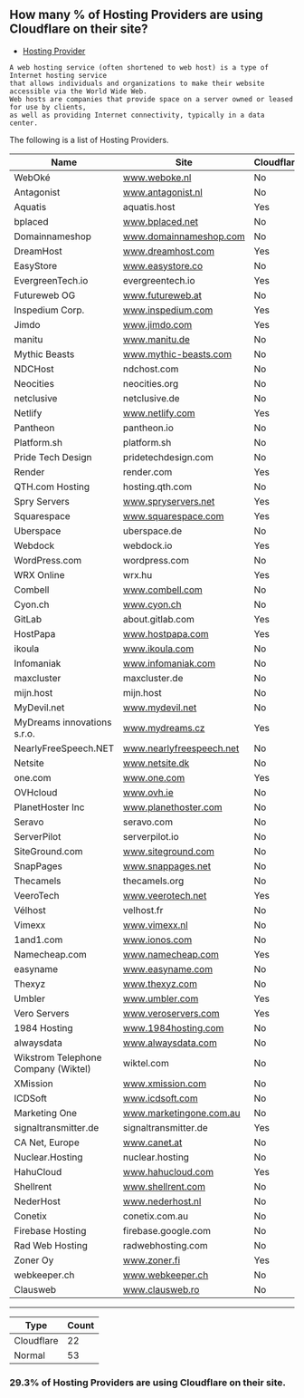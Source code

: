 ## How many % of Hosting Providers are using Cloudflare on their site?


- [Hosting Provider](https://en.wikipedia.org/wiki/Web_hosting_service)
```
A web hosting service (often shortened to web host) is a type of Internet hosting service 
that allows individuals and organizations to make their website accessible via the World Wide Web. 
Web hosts are companies that provide space on a server owned or leased for use by clients, 
as well as providing Internet connectivity, typically in a data center.
```


The following is a list of Hosting Providers.


| Name | Site | Cloudflared |
| --- | --- | --- |
| WebOké | www.weboke.nl | No |
| Antagonist | www.antagonist.nl | No |
| Aquatis | aquatis.host | Yes |
| bplaced | www.bplaced.net | No |
| Domainnameshop | www.domainnameshop.com | No |
| DreamHost | www.dreamhost.com | Yes |
| EasyStore | www.easystore.co | No |
| EvergreenTech.io | evergreentech.io | Yes |
| Futureweb OG | www.futureweb.at | No |
| Inspedium Corp. | www.inspedium.com | Yes |
| Jimdo | www.jimdo.com | Yes |
| manitu | www.manitu.de | No |
| Mythic Beasts | www.mythic-beasts.com | No |
| NDCHost | ndchost.com | No |
| Neocities | neocities.org | No |
| netclusive | netclusive.de | No |
| Netlify | www.netlify.com | Yes |
| Pantheon | pantheon.io | No |
| Platform.sh | platform.sh | No |
| Pride Tech Design | pridetechdesign.com | No |
| Render | render.com | Yes |
| QTH.com Hosting | hosting.qth.com | No |
| Spry Servers | www.spryservers.net | Yes |
| Squarespace | www.squarespace.com | Yes |
| Uberspace | uberspace.de | No |
| Webdock | webdock.io | Yes |
| WordPress.com | wordpress.com | No |
| WRX Online | wrx.hu | Yes |
| Combell | www.combell.com | No |
| Cyon.ch | www.cyon.ch | No |
| GitLab | about.gitlab.com | Yes |
| HostPapa | www.hostpapa.com | Yes |
| ikoula | www.ikoula.com | No |
| Infomaniak | www.infomaniak.com | No |
| maxcluster | maxcluster.de | No |
| mijn.host | mijn.host | No |
| MyDevil.net | www.mydevil.net | No |
| MyDreams innovations s.r.o. | www.mydreams.cz | Yes |
| NearlyFreeSpeech.NET | www.nearlyfreespeech.net | No |
| Netsite | www.netsite.dk | No |
| one.com | www.one.com | Yes |
| OVHcloud | www.ovh.ie | No |
| PlanetHoster Inc | www.planethoster.com | No |
| Seravo | seravo.com | No |
| ServerPilot | serverpilot.io | No |
| SiteGround.com | www.siteground.com | No |
| SnapPages | www.snappages.net | No |
| Thecamels | thecamels.org | No |
| VeeroTech | www.veerotech.net | Yes |
| Vélhost | velhost.fr | No |
| Vimexx | www.vimexx.nl | No |
| 1and1.com | www.ionos.com | No |
| Namecheap.com | www.namecheap.com | Yes |
| easyname | www.easyname.com | No |
| Thexyz | www.thexyz.com | No |
| Umbler | www.umbler.com | Yes |
| Vero Servers | www.veroservers.com | Yes |
| 1984 Hosting | www.1984hosting.com | No |
| alwaysdata | www.alwaysdata.com | No |
| Wikstrom Telephone Company (Wiktel) | wiktel.com | No |
| XMission | www.xmission.com | No |
| ICDSoft | www.icdsoft.com | No |
| Marketing One | www.marketingone.com.au | No |
| signaltransmitter.de | signaltransmitter.de | Yes |
| CA Net, Europe | www.canet.at | No |
| Nuclear.Hosting | nuclear.hosting | No |
| HahuCloud | www.hahucloud.com | Yes |
| Shellrent | www.shellrent.com | No |
| NederHost | www.nederhost.nl | No |
| Conetix | conetix.com.au | No |
| Firebase Hosting | firebase.google.com | No |
| Rad Web Hosting | radwebhosting.com | No |
| Zoner Oy | www.zoner.fi | Yes |
| webkeeper.ch | www.webkeeper.ch | No |
| Clausweb | www.clausweb.ro | No |


-----

| Type | Count |
| --- | --- | 
| Cloudflare | 22 |
| Normal | 53 |


### 29.3% of Hosting Providers are using Cloudflare on their site.
